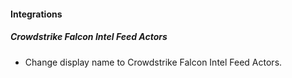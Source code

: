 
#### Integrations
##### Crowdstrike Falcon Intel Feed Actors
- Change display name to Crowdstrike Falcon Intel Feed Actors.
